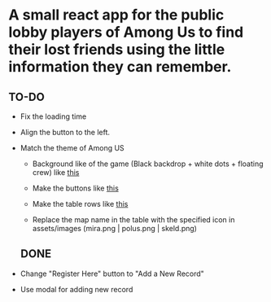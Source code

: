 # A small react app for the public lobby players of Among Us to find their lost friends using the little information they can remember.


## TO-DO
- Fix the loading time

- Align the button to the left.
- Match the theme of Among US
  - Background like of the game (Black backdrop + white dots + floating crew) like [this](https://static3.srcdn.com/wordpress/wp-content/uploads/2020/10/among-us-start-screen.jpg)
  
  - Make the buttons like [this](https://static3.srcdn.com/wordpress/wp-content/uploads/2020/10/among-us-start-screen.jpg) 
  - Make the table rows like [this](https://i.redd.it/iarqedk25ar51.jpg)
  - Replace the map name in the table with the specified icon in assets/images (mira.png | polus.png | skeld.png)

  ## DONE
- Change "Register Here" button to "Add a New Record" 
- Use modal for adding new record 